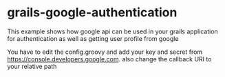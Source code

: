 grails-google-authentication
============================

This example shows how google api can be used in your grails application for authentication as well as getting user profile from google

You have to edit the config.groovy and add your key and secret from https://console.developers.google.com.
also change the callback URI to your relative path

